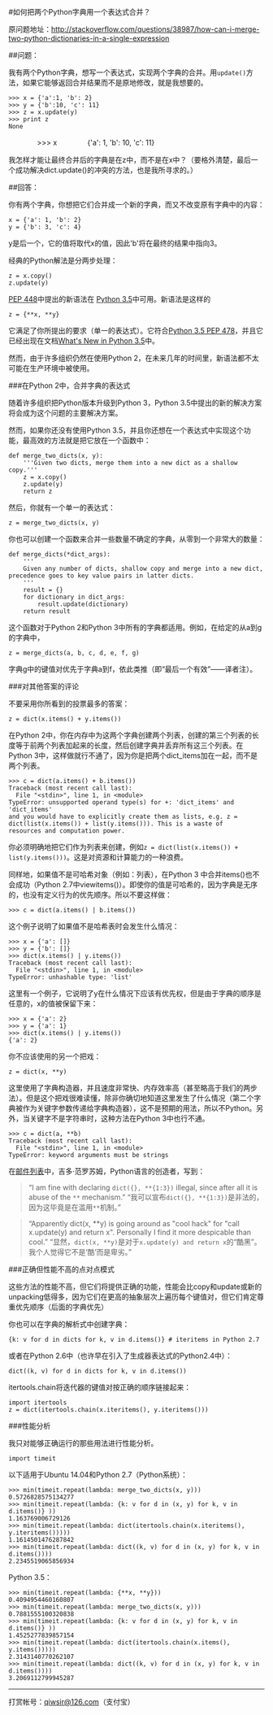 #如何把两个Python字典用一个表达式合并？

原问题地址：http://stackoverflow.com/questions/38987/how-can-i-merge-two-python-dictionaries-in-a-single-expression

##问题：

我有两个Python字典，想写一个表达式，实现两个字典的合并。用`update()`方法，如果它能够返回合并结果而不是原地修改，就是我想要的。

    >>> x = {'a':1, 'b': 2}
    >>> y = {'b':10, 'c': 11}
    >>> z = x.update(y)
    >>> print z
    None
　　　　>>> x
　　　　{'a': 1, 'b': 10, 'c': 11}

我怎样才能让最终合并后的字典是在z中，而不是在x中？（要格外清楚，最后一个成功解决dict.update()的冲突的方法，也是我所寻求的。）

##回答：

你有两个字典，你想把它们合并成一个新的字典，而又不改变原有字典中的内容：

    x = {'a': 1, 'b': 2}
    y = {'b': 3, 'c': 4}

y是后一个，它的值将取代x的值，因此'b'将在最终的结果中指向3。

经典的Python解法是分两步处理：

    z = x.copy()
    z.update(y)

[PEP 448](https://www.python.org/dev/peps/pep-0448)中提出的新语法在 [Python 3.5](https://mail.python.org/pipermail/python-dev/2015-February/138564.html)中可用。新语法是这样的

    z = {**x, **y}

它满足了你所提出的要求（单一的表达式）。它符合[Python 3.5 PEP 478](https://www.python.org/dev/peps/pep-0478/#features-for-3-5)，并且它已经出现在文档[What's New in Python 3.5](https://docs.python.org/dev/whatsnew/3.5.html#pep-448-additional-unpacking-generalizations)中。

然而，由于许多组织仍然在使用Python 2，在未来几年的时间里，新语法都不太可能在生产环境中被使用。

###在Python 2中，合并字典的表达式

随着许多组织把Python版本升级到Python 3，Python 3.5中提出的新的解决方案将会成为这个问题的主要解决方案。

然而，如果你还没有使用Python 3.5，并且你还想在一个表达式中实现这个功能，最高效的方法就是把它放在一个函数中：

    def merge_two_dicts(x, y):
        '''Given two dicts, merge them into a new dict as a shallow copy.'''
        z = x.copy()
        z.update(y)
        return z

然后，你就有一个单一的表达式：

    z = merge_two_dicts(x, y)

你也可以创建一个函数来合并一些数量不确定的字典，从零到一个非常大的数量：

    def merge_dicts(*dict_args):
        '''
        Given any number of dicts, shallow copy and merge into a new dict, precedence goes to key value pairs in latter dicts.
        '''
        result = {}
        for dictionary in dict_args:
            result.update(dictionary)
        return result

这个函数对于Python 2和Python 3中所有的字典都适用。例如，在给定的从a到g的字典中，

    z = merge_dicts(a, b, c, d, e, f, g) 

字典g中的键值对优先于字典a到f，依此类推（即“最后一个有效”——译者注）。

###对其他答案的评论

不要采用你所看到的投票最多的答案：

    z = dict(x.items() + y.items())

在Python 2中，你在内存中为这两个字典创建两个列表，创建的第三个列表的长度等于前两个列表加起来的长度，然后创建字典并丢弃所有这三个列表。在Python 3中，这样做就行不通了，因为你是把两个dict_items加在一起，而不是两个列表。

    >>> c = dict(a.items() + b.items())
    Traceback (most recent call last):
      File "<stdin>", line 1, in <module>
    TypeError: unsupported operand type(s) for +: 'dict_items' and 'dict_items'
    and you would have to explicitly create them as lists, e.g. z = dict(list(x.items()) + list(y.items())). This is a waste of    resources and computation power. 

你必须明确地把它们作为列表来创建，例如`z = dict(list(x.items()) + list(y.items()))`。这是对资源和计算能力的一种浪费。

同样地，如果值不是可哈希对象（例如：列表），在Python 3 中合并items()也不会成功（Python 2.7中viewitems()）。即使你的值是可哈希的，因为字典是无序的，也没有定义行为的优先顺序。所以不要这样做：

    >>> c = dict(a.items() | b.items())

这个例子说明了如果值不是哈希表时会发生什么情况：

    >>> x = {'a': []}
    >>> y = {'b': []}
    >>> dict(x.items() | y.items())
    Traceback (most recent call last):
      File "<stdin>", line 1, in <module>
    TypeError: unhashable type: 'list'

这里有一个例子，它说明了y在什么情况下应该有优先权，但是由于字典的顺序是任意的，x的值被保留下来：

    >>> x = {'a': 2}
    >>> y = {'a': 1}
    >>> dict(x.items() | y.items())
    {'a': 2}

你不应该使用的另一个把戏：

    z = dict(x, **y)

这里使用了字典构造器，并且速度非常快、内存效率高（甚至略高于我们的两步法）。但是这个把戏很难读懂，除非你确切地知道这里发生了什么情况（第二个字典被作为关键字参数传递给字典构造器），这不是预期的用法，所以不Python。另外，当关键字不是字符串时，这种方法在Python 3中也行不通。

    >>> c = dict(a, **b)
    Traceback (most recent call last):
      File "<stdin>", line 1, in <module>
    TypeError: keyword arguments must be strings

在[邮件列表](https://mail.python.org/pipermail/python-dev/2010-April/099459.html)中，吉多·范罗苏姆，Python语言的创造者，写到：
 
>“I am fine with declaring `dict({}, **{1:3})` illegal, since after all it is abuse of the `**` mechanism.”
>“我可以宣布`dict({}, **{1:3})`是非法的，因为这毕竟是在滥用`**`机制。” 

>“Apparently dict(x, **y) is going around as "cool hack" for "call x.update(y) and return x". Personally I find it more despicable than cool.”
>“显然，`dict(x, **y)`是对于`x.update(y) and return x`的“酷黑”。我个人觉得它不是‘酷’而是卑劣。”

###正确但性能不高的点对点模式

这些方法的性能不高，但它们将提供正确的功能，性能会比copy和update或新的unpacking低得多，因为它们在更高的抽象层次上遍历每个键值对，但它们肯定尊重优先顺序（后面的字典优先）

你也可以在字典的解析式中创建字典：

    {k: v for d in dicts for k, v in d.items()} # iteritems in Python 2.7

或者在Python 2.6中（也许早在引入了生成器表达式的Python2.4中）：

    dict((k, v) for d in dicts for k, v in d.items())

itertools.chain将迭代器的键值对按正确的顺序链接起来：

    import itertools
    z = dict(itertools.chain(x.iteritems(), y.iteritems()))

###性能分析

我只对能够正确运行的那些用法进行性能分析。

    import timeit

以下适用于Ubuntu 14.04和Python 2.7（Python系统）：

    >>> min(timeit.repeat(lambda: merge_two_dicts(x, y)))
    0.5726828575134277
    >>> min(timeit.repeat(lambda: {k: v for d in (x, y) for k, v in d.items()} ))
    1.163769006729126
    >>> min(timeit.repeat(lambda: dict(itertools.chain(x.iteritems(), y.iteritems()))))
    1.1614501476287842
    >>> min(timeit.repeat(lambda: dict((k, v) for d in (x, y) for k, v in d.items())))
    2.2345519065856934

Python 3.5：

    >>> min(timeit.repeat(lambda: {**x, **y}))
    0.4094954460160807
    >>> min(timeit.repeat(lambda: merge_two_dicts(x, y)))
    0.7881555100320838
    >>> min(timeit.repeat(lambda: {k: v for d in (x, y) for k, v in d.items()} ))
    1.4525277839857154
    >>> min(timeit.repeat(lambda: dict(itertools.chain(x.items(), y.items()))))
    2.3143140770262107
    >>> min(timeit.repeat(lambda: dict((k, v) for d in (x, y) for k, v in d.items())))
    3.2069112799945287


-------

打赏帐号：qiwsir@126.com（支付宝）
